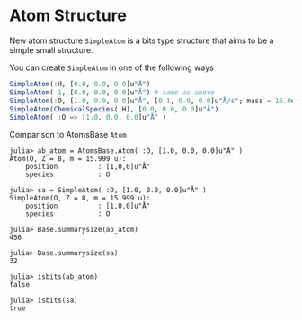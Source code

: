 # Atom Structure

New atom structure `SimpleAtom` is a bits type structure that aims to be a simple small structure.

You can create `SimpleAtom` in one of the following ways

```julia
SimpleAtom(:H, [0.0, 0.0, 0.0]u"Å")
SimpleAtom( 1, [0.0, 0.0, 0.0]u"Å") # same as above
SimpleAtom(:O, [1.0, 0.0, 0.0]u"Å", [0.1, 0.0, 0.0]u"Å/s"; mass = 16.0u"u", charge = -1.0u"q")
SimpleAtom(ChemicalSpecies(:H), [0.0, 0.0, 0.0]u"Å")
SimpleAtom( :O => [1.0, 0.0, 0.0]u"Å" )
```


Comparison to AtomsBase `Atom`
```julia-repl
julia> ab_atom = AtomsBase.Atom( :O, [1.0, 0.0, 0.0]u"Å" )
Atom(O, Z = 8, m = 15.999 u):
    position          : [1,0,0]u"Å"
    species           : O

julia> sa = SimpleAtom( :O, [1.0, 0.0, 0.0]u"Å" )
SimpleAtom(O, Z = 8, m = 15.999 u):
    position          : [1,0,0]u"Å"
    species           : O

julia> Base.summarysize(ab_atom)
456

julia> Base.summarysize(sa)
32

julia> isbits(ab_atom)
false

julia> isbits(sa)
true
```
